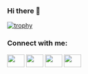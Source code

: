### Hi there 👋

<!--
**Joycer-hack/Joycer-hack** is a ✨ _special_ ✨ repository because its `README.md` (this file) appears on your GitHub profile.

Here are some ideas to get you started:

- 🔭 I’m currently working on ...
- 🌱 I’m currently learning ...
- 👯 I’m looking to collaborate on ...
- 🤔 I’m looking for help with ...
- 💬 Ask me about ...
- 📫 How to reach me: ...
- 😄 Pronouns: ...
- ⚡ Fun fact: ...
-->
[![trophy](https://github-profile-trophy.vercel.app/?username=Joycer-hack)](https://github.com/ryo-ma/github-profile-trophy)

<h3 align="left">Connect with me:</h3>
<p align="left">
  <a href="[link](https://gitee.com/Joycer-hack)" target="blank"><img align="center" src="[/npm/simple-icons@3.0.1/icons/twitter.svg](https://xingqiu-tuchuang-1256524210.cos.ap-shanghai.myqcloud.com/4379/git.jpg)" alt="" height="30" width="40" /></a>
  <a href="your link" target="blank"><img align="center" src="/npm/simple-icons@3.0.1/icons/linkedin.svg" alt="" height="30" width="40" /></a>
  <a href="your link" target="blank"><img align="center" src="/npm/simple-icons@3.0.1/icons/instagram.svg" alt="" height="30" width="40" /></a>
  <a href="your link" target="blank"><img align="center" src="/npm/simple-icons@3.0.1/icons/youtube.svg" alt="" height="30" width="40" /></a>
</p>
